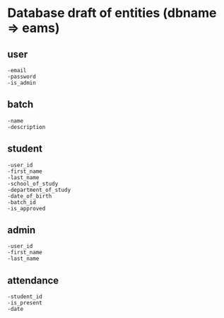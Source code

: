 # Database draft of entities (dbname => eams)

## user

    -email
    -password
    -is_admin

## batch

    -name
    -description

## student

    -user_id
    -first_name
    -last_name
    -school_of_study
    -department_of_study
    -date_of_birth
    -batch_id
    -is_approved

## admin

    -user_id
    -first_name
    -last_name

## attendance

    -student_id
    -is_present
    -date
